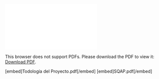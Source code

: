 <object data="Todología del Proyecto.pdf" type="application/pdf" width="700px" height="700px">
    <embed src="Todología del Proyecto.pdf">
        <p>This browser does not support PDFs. Please download the PDF to view it: <a href="Todología del Proyecto.pdf">Download PDF</a>.</p>
    </embed>
</object>
[embed]Todología del Proyecto.pdf[/embed]
[embed]SQAP.pdf[/embed]